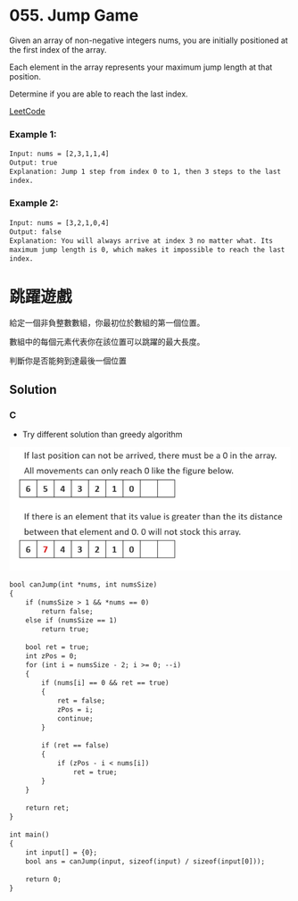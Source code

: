 # 055. Jump Game

Given an array of non-negative integers nums, you are initially positioned at the first index of the array.

Each element in the array represents your maximum jump length at that position.

Determine if you are able to reach the last index.

[LeetCode](https://leetcode.com/problems/ump-game)  

### Example 1:

```
Input: nums = [2,3,1,1,4]
Output: true
Explanation: Jump 1 step from index 0 to 1, then 3 steps to the last index.
```

### Example 2:
```
Input: nums = [3,2,1,0,4]
Output: false
Explanation: You will always arrive at index 3 no matter what. Its maximum jump length is 0, which makes it impossible to reach the last index.
```

#  跳躍遊戲
給定一個非負整數數組，你最初位於數組的第一個位置。

數組中的每個元素代表你在該位置可以跳躍的最大長度。

判斷你是否能夠到達最後一個位置

## Solution

### C
* Try different solution than greedy algorithm
<img src="img/055.jpg" width = "700"/>

```
bool canJump(int *nums, int numsSize)
{
    if (numsSize > 1 && *nums == 0)
        return false;
    else if (numsSize == 1)
        return true;

    bool ret = true;
    int zPos = 0;
    for (int i = numsSize - 2; i >= 0; --i)
    {
        if (nums[i] == 0 && ret == true)
        {
            ret = false;
            zPos = i;
            continue;
        }

        if (ret == false)
        {
            if (zPos - i < nums[i])
                ret = true;
        }
    }

    return ret;
}

int main()
{
    int input[] = {0};
    bool ans = canJump(input, sizeof(input) / sizeof(input[0]));

    return 0;
}
```
